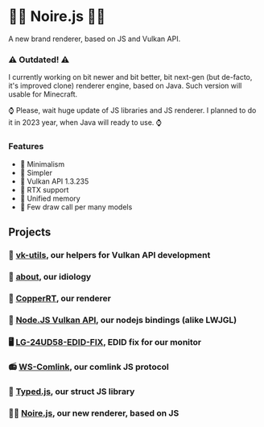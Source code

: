# 👩‍🎤 Noire.js 👩‍🎤

A new brand renderer, based on JS and Vulkan API.

### ⚠️ Outdated! ⚠️

I currently working on bit newer and bit better, bit next-gen (but de-facto, it's improved clone) renderer engine, based on Java. Such version will usable for Minecraft.

⌚ Please, wait huge update of JS libraries and JS renderer. I planned to do it in 2023 year, when Java will ready to use. ⌚

### Features

- 📱 Minimalism
- 📱 Simpler
- 📱 Vulkan API 1.3.235
- 📱 RTX support
- 📱 Unified memory
- 📱 Few draw call per many models

## Projects

### 📀 [vk-utils](https://github.com/hydra2s/vk-utils), our helpers for Vulkan API development 
### 🥀 [about](https://github.com/hydra2s-info/about), our idiology
### 🌋 [CopperRT](https://github.com/hydra2s/CopperRT), our renderer
### 🍵 [Node.JS Vulkan API](https://github.com/hydra2s/node-vulkan-api), our nodejs bindings (alike LWJGL)
### 🖥️ [LG-24UD58-EDID-FIX](https://github.com/hydra2s/LG-24UD58-EDID-FIX), EDID fix for our monitor
### 📻 [WS-Comlink](https://github.com/hydra2s/ws-comlink), our comlink JS protocol
### 🧩 [Typed.js](https://github.com/hydra2s/typed.js), our struct JS library
### 👩‍🎤 [Noire.js](https://github.com/hydra2s/noire.js), our new renderer, based on JS
